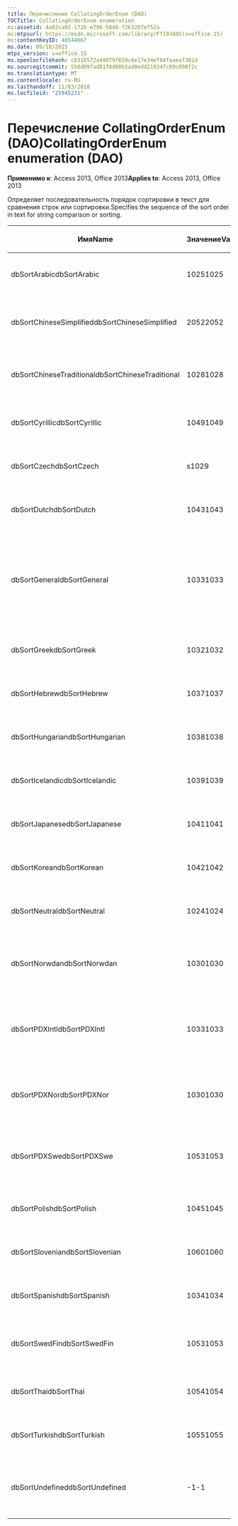 ```yaml
---
title: Перечисление CollatingOrderEnum (DAO)
TOCTitle: CollatingOrderEnum enumeration
ms:assetid: 4a82ca02-172b-e796-58d8-f263287ef52a
ms:mtpsurl: https://msdn.microsoft.com/library/Ff193485(v=office.15)
ms:contentKeyID: 48544667
ms.date: 09/18/2015
mtps_version: v=office.15
ms.openlocfilehash: cb316572a49879f659c6e17e34ef84faaeaf381d
ms.sourcegitcommit: 558d09fad81f8d80b5ad0edd21934fc09c098f2c
ms.translationtype: MT
ms.contentlocale: ru-RU
ms.lasthandoff: 11/03/2018
ms.locfileid: "25945231"
---
```

# <a name="collatingorderenum-enumeration-dao"></a><span data-ttu-id="89bd0-102">Перечисление CollatingOrderEnum (DAO)</span><span class="sxs-lookup"><span data-stu-id="89bd0-102">CollatingOrderEnum enumeration (DAO)</span></span>


<span data-ttu-id="89bd0-103">**Применимо к**: Access 2013, Office 2013</span><span class="sxs-lookup"><span data-stu-id="89bd0-103">**Applies to**: Access 2013, Office 2013</span></span>

<span data-ttu-id="89bd0-104">Определяет последовательность порядок сортировки в текст для сравнения строк или сортировки.</span><span class="sxs-lookup"><span data-stu-id="89bd0-104">Specifies the sequence of the sort order in text for string comparison or sorting.</span></span>

<table>
<colgroup>
<col style="width: 33%" />
<col style="width: 33%" />
<col style="width: 33%" />
</colgroup>
<thead>
<tr class="header">
<th><p><span data-ttu-id="89bd0-105">Имя</span><span class="sxs-lookup"><span data-stu-id="89bd0-105">Name</span></span></p></th>
<th><p><span data-ttu-id="89bd0-106">Значение</span><span class="sxs-lookup"><span data-stu-id="89bd0-106">Value</span></span></p></th>
<th><p><span data-ttu-id="89bd0-107">Описание</span><span class="sxs-lookup"><span data-stu-id="89bd0-107">Description</span></span></p></th>
</tr>
</thead>
<tbody>
<tr class="odd">
<td><p><span data-ttu-id="89bd0-108">dbSortArabic</span><span class="sxs-lookup"><span data-stu-id="89bd0-108">dbSortArabic</span></span></p></td>
<td><p><span data-ttu-id="89bd0-109">1025</span><span class="sxs-lookup"><span data-stu-id="89bd0-109">1025</span></span></p></td>
<td><p><span data-ttu-id="89bd0-110">Арабский, порядок сортировки</span><span class="sxs-lookup"><span data-stu-id="89bd0-110">Arabic collating order</span></span></p></td>
</tr>
<tr class="even">
<td><p><span data-ttu-id="89bd0-111">dbSortChineseSimplified</span><span class="sxs-lookup"><span data-stu-id="89bd0-111">dbSortChineseSimplified</span></span></p></td>
<td><p><span data-ttu-id="89bd0-112">2052</span><span class="sxs-lookup"><span data-stu-id="89bd0-112">2052</span></span></p></td>
<td><p><span data-ttu-id="89bd0-113">Упрощенный китайский порядок сортировки</span><span class="sxs-lookup"><span data-stu-id="89bd0-113">Simplified Chinese collating order</span></span></p></td>
</tr>
<tr class="odd">
<td><p><span data-ttu-id="89bd0-114">dbSortChineseTraditional</span><span class="sxs-lookup"><span data-stu-id="89bd0-114">dbSortChineseTraditional</span></span></p></td>
<td><p><span data-ttu-id="89bd0-115">1028</span><span class="sxs-lookup"><span data-stu-id="89bd0-115">1028</span></span></p></td>
<td><p><span data-ttu-id="89bd0-116">Традиционный китайский порядок сортировки</span><span class="sxs-lookup"><span data-stu-id="89bd0-116">Traditional Chinese collating order</span></span></p></td>
</tr>
<tr class="even">
<td><p><span data-ttu-id="89bd0-117">dbSortCyrillic</span><span class="sxs-lookup"><span data-stu-id="89bd0-117">dbSortCyrillic</span></span></p></td>
<td><p><span data-ttu-id="89bd0-118">1049</span><span class="sxs-lookup"><span data-stu-id="89bd0-118">1049</span></span></p></td>
<td><p><span data-ttu-id="89bd0-119">Русский порядок сортировки</span><span class="sxs-lookup"><span data-stu-id="89bd0-119">Russian collating order</span></span></p></td>
</tr>
<tr class="odd">
<td><p><span data-ttu-id="89bd0-120">dbSortCzech</span><span class="sxs-lookup"><span data-stu-id="89bd0-120">dbSortCzech</span></span></p></td>
<td><p><span data-ttu-id="89bd0-121">ѕ</span><span class="sxs-lookup"><span data-stu-id="89bd0-121">1029</span></span></p></td>
<td><p><span data-ttu-id="89bd0-122">Чешский, порядок сортировки</span><span class="sxs-lookup"><span data-stu-id="89bd0-122">Czech collating order</span></span></p></td>
</tr>
<tr class="even">
<td><p><span data-ttu-id="89bd0-123">dbSortDutch</span><span class="sxs-lookup"><span data-stu-id="89bd0-123">dbSortDutch</span></span></p></td>
<td><p><span data-ttu-id="89bd0-124">1043</span><span class="sxs-lookup"><span data-stu-id="89bd0-124">1043</span></span></p></td>
<td><p><span data-ttu-id="89bd0-125">Голландский порядок сортировки</span><span class="sxs-lookup"><span data-stu-id="89bd0-125">Dutch collating order</span></span></p></td>
</tr>
<tr class="odd">
<td><p><span data-ttu-id="89bd0-126">dbSortGeneral</span><span class="sxs-lookup"><span data-stu-id="89bd0-126">dbSortGeneral</span></span></p></td>
<td><p><span data-ttu-id="89bd0-127">1033</span><span class="sxs-lookup"><span data-stu-id="89bd0-127">1033</span></span></p></td>
<td><p><span data-ttu-id="89bd0-128">Английский, немецкий, французский и португальский, порядок сортировки</span><span class="sxs-lookup"><span data-stu-id="89bd0-128">English, German, French, and Portuguese collating order</span></span></p></td>
</tr>
<tr class="even">
<td><p><span data-ttu-id="89bd0-129">dbSortGreek</span><span class="sxs-lookup"><span data-stu-id="89bd0-129">dbSortGreek</span></span></p></td>
<td><p><span data-ttu-id="89bd0-130">1032</span><span class="sxs-lookup"><span data-stu-id="89bd0-130">1032</span></span></p></td>
<td><p><span data-ttu-id="89bd0-131">Греческий порядок сортировки</span><span class="sxs-lookup"><span data-stu-id="89bd0-131">Greek collating order</span></span></p></td>
</tr>
<tr class="odd">
<td><p><span data-ttu-id="89bd0-132">dbSortHebrew</span><span class="sxs-lookup"><span data-stu-id="89bd0-132">dbSortHebrew</span></span></p></td>
<td><p><span data-ttu-id="89bd0-133">1037</span><span class="sxs-lookup"><span data-stu-id="89bd0-133">1037</span></span></p></td>
<td><p><span data-ttu-id="89bd0-134">Иврит, порядок сортировки</span><span class="sxs-lookup"><span data-stu-id="89bd0-134">Hebrew collating order</span></span></p></td>
</tr>
<tr class="even">
<td><p><span data-ttu-id="89bd0-135">dbSortHungarian</span><span class="sxs-lookup"><span data-stu-id="89bd0-135">dbSortHungarian</span></span></p></td>
<td><p><span data-ttu-id="89bd0-136">1038</span><span class="sxs-lookup"><span data-stu-id="89bd0-136">1038</span></span></p></td>
<td><p><span data-ttu-id="89bd0-137">Венгерский порядок сортировки</span><span class="sxs-lookup"><span data-stu-id="89bd0-137">Hungarian collating order</span></span></p></td>
</tr>
<tr class="odd">
<td><p><span data-ttu-id="89bd0-138">dbSortIcelandic</span><span class="sxs-lookup"><span data-stu-id="89bd0-138">dbSortIcelandic</span></span></p></td>
<td><p><span data-ttu-id="89bd0-139">1039</span><span class="sxs-lookup"><span data-stu-id="89bd0-139">1039</span></span></p></td>
<td><p><span data-ttu-id="89bd0-140">Исландский порядок сортировки</span><span class="sxs-lookup"><span data-stu-id="89bd0-140">Icelandic collating order</span></span></p></td>
</tr>
<tr class="even">
<td><p><span data-ttu-id="89bd0-141">dbSortJapanese</span><span class="sxs-lookup"><span data-stu-id="89bd0-141">dbSortJapanese</span></span></p></td>
<td><p><span data-ttu-id="89bd0-142">1041</span><span class="sxs-lookup"><span data-stu-id="89bd0-142">1041</span></span></p></td>
<td><p><span data-ttu-id="89bd0-143">Японский порядок сортировки</span><span class="sxs-lookup"><span data-stu-id="89bd0-143">Japanese collating order</span></span></p></td>
</tr>
<tr class="odd">
<td><p><span data-ttu-id="89bd0-144">dbSortKorean</span><span class="sxs-lookup"><span data-stu-id="89bd0-144">dbSortKorean</span></span></p></td>
<td><p><span data-ttu-id="89bd0-145">1042</span><span class="sxs-lookup"><span data-stu-id="89bd0-145">1042</span></span></p></td>
<td><p><span data-ttu-id="89bd0-146">Корейский порядок сортировки</span><span class="sxs-lookup"><span data-stu-id="89bd0-146">Korean collating order</span></span></p></td>
</tr>
<tr class="even">
<td><p><span data-ttu-id="89bd0-147">dbSortNeutral</span><span class="sxs-lookup"><span data-stu-id="89bd0-147">dbSortNeutral</span></span></p></td>
<td><p><span data-ttu-id="89bd0-148">1024</span><span class="sxs-lookup"><span data-stu-id="89bd0-148">1024</span></span></p></td>
<td><p><span data-ttu-id="89bd0-149">Порядок сортировки neutral</span><span class="sxs-lookup"><span data-stu-id="89bd0-149">Neutral collating order</span></span></p></td>
</tr>
<tr class="odd">
<td><p><span data-ttu-id="89bd0-150">dbSortNorwdan</span><span class="sxs-lookup"><span data-stu-id="89bd0-150">dbSortNorwdan</span></span></p></td>
<td><p><span data-ttu-id="89bd0-151">1030</span><span class="sxs-lookup"><span data-stu-id="89bd0-151">1030</span></span></p></td>
<td><p><span data-ttu-id="89bd0-152">Порядок сортировки датский и норвежский</span><span class="sxs-lookup"><span data-stu-id="89bd0-152">Norwegian and Danish collating order</span></span></p></td>
</tr>
<tr class="even">
<td><p><span data-ttu-id="89bd0-153">dbSortPDXIntl</span><span class="sxs-lookup"><span data-stu-id="89bd0-153">dbSortPDXIntl</span></span></p></td>
<td><p><span data-ttu-id="89bd0-154">1033</span><span class="sxs-lookup"><span data-stu-id="89bd0-154">1033</span></span></p></td>
<td><p><span data-ttu-id="89bd0-155">Paradox международный порядок сортировки</span><span class="sxs-lookup"><span data-stu-id="89bd0-155">Paradox international collating order</span></span></p></td>
</tr>
<tr class="odd">
<td><p><span data-ttu-id="89bd0-156">dbSortPDXNor</span><span class="sxs-lookup"><span data-stu-id="89bd0-156">dbSortPDXNor</span></span></p></td>
<td><p><span data-ttu-id="89bd0-157">1030</span><span class="sxs-lookup"><span data-stu-id="89bd0-157">1030</span></span></p></td>
<td><p><span data-ttu-id="89bd0-158">Порядок сортировки датский и норвежский Paradox</span><span class="sxs-lookup"><span data-stu-id="89bd0-158">Paradox Norwegian and Danish collating order</span></span></p></td>
</tr>
<tr class="even">
<td><p><span data-ttu-id="89bd0-159">dbSortPDXSwe</span><span class="sxs-lookup"><span data-stu-id="89bd0-159">dbSortPDXSwe</span></span></p></td>
<td><p><span data-ttu-id="89bd0-160">1053</span><span class="sxs-lookup"><span data-stu-id="89bd0-160">1053</span></span></p></td>
<td><p><span data-ttu-id="89bd0-161">Порядок сортировки финский и шведский Paradox</span><span class="sxs-lookup"><span data-stu-id="89bd0-161">Paradox Swedish and Finnish collating order</span></span></p></td>
</tr>
<tr class="odd">
<td><p><span data-ttu-id="89bd0-162">dbSortPolish</span><span class="sxs-lookup"><span data-stu-id="89bd0-162">dbSortPolish</span></span></p></td>
<td><p><span data-ttu-id="89bd0-163">1045</span><span class="sxs-lookup"><span data-stu-id="89bd0-163">1045</span></span></p></td>
<td><p><span data-ttu-id="89bd0-164">Польский порядок сортировки</span><span class="sxs-lookup"><span data-stu-id="89bd0-164">Polish collating order</span></span></p></td>
</tr>
<tr class="even">
<td><p><span data-ttu-id="89bd0-165">dbSortSlovenian</span><span class="sxs-lookup"><span data-stu-id="89bd0-165">dbSortSlovenian</span></span></p></td>
<td><p><span data-ttu-id="89bd0-166">1060</span><span class="sxs-lookup"><span data-stu-id="89bd0-166">1060</span></span></p></td>
<td><p><span data-ttu-id="89bd0-167">Словенский порядок сортировки</span><span class="sxs-lookup"><span data-stu-id="89bd0-167">Slovenian collating order</span></span></p></td>
</tr>
<tr class="odd">
<td><p><span data-ttu-id="89bd0-168">dbSortSpanish</span><span class="sxs-lookup"><span data-stu-id="89bd0-168">dbSortSpanish</span></span></p></td>
<td><p><span data-ttu-id="89bd0-169">1034</span><span class="sxs-lookup"><span data-stu-id="89bd0-169">1034</span></span></p></td>
<td><p><span data-ttu-id="89bd0-170">Испанский порядок сортировки</span><span class="sxs-lookup"><span data-stu-id="89bd0-170">Spanish collating order</span></span></p></td>
</tr>
<tr class="even">
<td><p><span data-ttu-id="89bd0-171">dbSortSwedFin</span><span class="sxs-lookup"><span data-stu-id="89bd0-171">dbSortSwedFin</span></span></p></td>
<td><p><span data-ttu-id="89bd0-172">1053</span><span class="sxs-lookup"><span data-stu-id="89bd0-172">1053</span></span></p></td>
<td><p><span data-ttu-id="89bd0-173">Порядок сортировки финский и шведский</span><span class="sxs-lookup"><span data-stu-id="89bd0-173">Swedish and Finnish collating order</span></span></p></td>
</tr>
<tr class="odd">
<td><p><span data-ttu-id="89bd0-174">dbSortThai</span><span class="sxs-lookup"><span data-stu-id="89bd0-174">dbSortThai</span></span></p></td>
<td><p><span data-ttu-id="89bd0-175">1054</span><span class="sxs-lookup"><span data-stu-id="89bd0-175">1054</span></span></p></td>
<td><p><span data-ttu-id="89bd0-176">Тайский порядок сортировки</span><span class="sxs-lookup"><span data-stu-id="89bd0-176">Thai collating order</span></span></p></td>
</tr>
<tr class="even">
<td><p><span data-ttu-id="89bd0-177">dbSortTurkish</span><span class="sxs-lookup"><span data-stu-id="89bd0-177">dbSortTurkish</span></span></p></td>
<td><p><span data-ttu-id="89bd0-178">1055</span><span class="sxs-lookup"><span data-stu-id="89bd0-178">1055</span></span></p></td>
<td><p><span data-ttu-id="89bd0-179">Турецкий порядок сортировки</span><span class="sxs-lookup"><span data-stu-id="89bd0-179">Turkish collating order</span></span></p></td>
</tr>
<tr class="odd">
<td><p><span data-ttu-id="89bd0-180">dbSortUndefined</span><span class="sxs-lookup"><span data-stu-id="89bd0-180">dbSortUndefined</span></span></p></td>
<td><p><span data-ttu-id="89bd0-181">-1</span><span class="sxs-lookup"><span data-stu-id="89bd0-181">-1</span></span></p></td>
<td><p><span data-ttu-id="89bd0-182">Порядок сортировки не определен или неизвестный</span><span class="sxs-lookup"><span data-stu-id="89bd0-182">Collating order undefined or unknown</span></span></p></td>
</tr>
</tbody>
</table>

